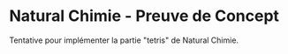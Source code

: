 # Natural Chimie - Preuve de Concept

Tentative pour implémenter la partie "tetris" de Natural Chimie.
